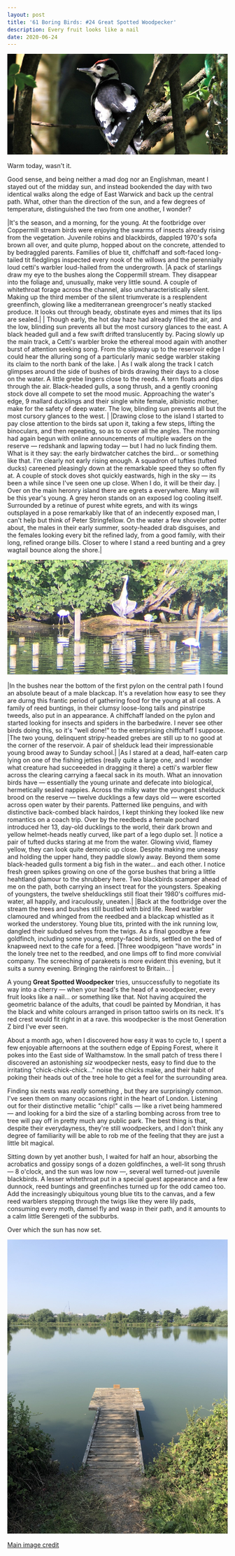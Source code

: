 ```yaml
---
layout: post
title: '61 Boring Birds: #24 Great Spotted Woodpecker'
description: Every fruit looks like a nail
date: 2020-06-24
---
```


![great spotted woodpecker](/assets/img/great-spotted-woodpecker.jpg)

Warm today, wasn't it.

Good sense, and being neither a mad dog nor an Englishman, meant I stayed out of the midday sun, and instead bookended the day with two identical walks along the edge of East Warwick and back up the central path. What, other than the direction of the sun, and a few degrees of temperature, distinguished the two from one another, I wonder?

|It's the season, and a morning, for the young. At the footbridge over Coppermill stream birds were enjoying the swarms of insects already rising from the vegetation. Juvenile robins and blackbirds, dappled 1970's sofa brown all over, and quite plump, hopped about on the concrete, attended to by bedraggled parents. Families of blue tit, chiffchaff and soft-faced long-tailed tit fledglings inspected every nook of the willows and the perennially loud cetti's warbler loud-hailed from the undergrowth.  |A pack of starlings draw my eye to the bushes along the Coppermill stream. They disappear into the foliage and, unusually, make very little sound. A couple of whitethroat forage across the channel, also uncharacteristically silent. Making up the third member of the silent triumverate is a resplendent greenfinch, glowing like a mediterranean greengrocer's neatly stacked produce. It looks out through beady, obstinate eyes and mimes that its lips are sealed.|
| Though early, the hot day haze had already filled the air, and the low, blinding sun prevents all but the most cursory glances to the east. A black headed gull and a few swift drifted translucently by. Pacing slowly up the main track, a Cetti's warbler broke the ethereal mood again with another burst of attention seeking song. From the slipway up to the reservoir edge I could hear the alluring song of a particularly manic sedge warbler staking its claim to the north bank of the lake. | As I walk along the track I catch glimpses around the side of bushes of birds drawing their days to a close on the water. A little grebe lingers close to the reeds. A tern floats and dips through the air. Black-headed gulls, a song thrush, and a gently crooning stock dove all compete to set the mood music. Approaching the water's edge, 9 mallard ducklings and their single white female, albinistic mother, make for the safety of deep water. The low, blinding sun prevents all but the most cursory glances to the west. |
|Drawing close to the island I started to pay close attention to the birds sat upon it, taking a few steps, lifting the binoculars, and then repeating, so as to cover all the angles. The morning had again begun with online announcements of multiple waders on the reserve &mdash; redshank and lapwing today &mdash; but I had no luck finding them. What is it they say: the early birdwatcher catches the bird... or something like that. I'm clearly not early rising enough. A squadron of tufties (tufted ducks) careened pleasingly down at the remarkable speed they so often fly at. A couple of stock doves shot quickly eastwards, high in the sky &mdash; its been a while since I've seen one up close. When I do, it will be their day. | Over on the main heronry island there are egrets a everywhere. Many will be this year's young. A grey heron stands on an exposed log cooling itself. Surrounded by a retinue of purest white egrets, and with its wings outsplayed in a pose remarkably like that of an indecently exposed man, I can't help but think of Peter Stringfellow. On the water a few shoveler potter about, the males in their early summer, sooty-headed drab disguises, and the females looking every bit the refined lady, from a good family, with their long, refined orange bills. Closer to where I stand a reed bunting and a grey wagtail bounce along the shore.|

![heron cooling in the sun](/assets/img/peter-stringfellow.jpg)

|In the bushes near the bottom of the first pylon on the central path I found an absolute beaut of a male blackcap. It's a revelation how easy to see they are durng this frantic period of gathering food for the young at all costs. A family of reed buntings, in their clumsy loose-long tails and pinstripe tweeds, also put in an appearance. A chiffchaff landed on the pylon and started looking for insects and spiders in the barbedwire. I never see other birds doing this, so it's "well done!" to the enterprising chiffchaff I suppose.  |The two young, delinquent stripy-headed grebes are still up to no good at the corner of the reservoir. A pair of shelduck lead their impressionable young brood away to Sunday school.|
|As I stared at a dead, half-eaten carp lying on one of the fishing jetties (really quite a large one, and I wonder what creature had succeeeded in dragging it there) a cetti's warbler flew across the clearing carrying a faecal sack in its mouth. What an innovation birds have &mdash; essentially the young urinate and defecate into biological, hermetically sealed nappies. Across the milky water the youngest shelduck brood on the reserve &mdash; twelve ducklings a few days old &mdash; were escorted across open water by their parents. Patterned like penguins, and with distinctive back-combed black hairdos, I kept thinking they looked like new romantics on a coach trip. Over by the reedbeds a female pochard introduced her 13, day-old ducklings to the world, their dark brown and yellow helmet-heads neatly curved, like part of a lego duplo set. |I notice a pair of tufted ducks staring at me from the water. Glowing vivid, flamey yellow, they can look quite demonic up close. Despite making me uneasy and holding the upper hand, they paddle slowly away. Beyond them some black-headed gulls torment a big fish in the water... and each other. I notice fresh green spikes growing on one of the gorse bushes that bring a little heahtland glamour to the shrubbery here. Two blackbirds scamper ahead of me on the path, both carrying an insect treat for the youngsters. Speaking of youngsters, the twelve shelducklings still float their 1980's coiffures mid-water, all happily, and iraculously, uneaten.|
|Back at the footbridge over the stream the trees and bushes still bustled with bird life. Reed warbler clamoured and whinged from the reedbed and a blackcap whistled as it worked the understorey. Young blue tits, printed with the ink running low, dangled their subdued selves from the twigs. As a final goodbye a few goldfinch, including some young, empty-faced birds, settled on the bed of knapweed next to the cafe for a feed. |Three woodpigeon "have words" in the lonely tree net to the reedbed, and one limps off to find more convivial company. The screeching of parakeets is more evident this evening, but it suits a sunny evening. Bringing the rainforest to Britain... |

A young **Great Spotted Woodpecker** tries, unsuccessfully to negotiate its way into a cherry &mdash; when your head's the head of a woodpecker, every fruit looks like a nail... or something like that. Not having acquired the geometric balance of the adults, that coudl be painted by Mondrian, it has the black and white colours arranged in prison tattoo swirls on its neck. It's red crest would fit right in at a rave. this woodpecker is the most Generation Z bird I've ever seen.

About a month ago, when I discovered how easy it was to cycle to, I spent a few enjoyable afternoons at the southern edge of Epping Forest, where it pokes into the East side of Walthamstow. In the small patch of tress there I discovered an astonishing _siz_ woodpecker nests, easy to find due to the irritating "chick-chick-chick..." noise the chicks make, and their habit of poking their heads out of the tree hole to get a feel for the surrounding area.

Finding six nests was _really_ something , but they are surprisingly common. I've seen them on many occasions right in the heart of London. Listening out for their distinctive metallic "chip!" calls &mdash; like a rivet being hammered &mdash; and looking for a bird the size of a starling bombing across from tree to tree will pay off in pretty much any public park. The best thing is that, despite their everydayness, they're still woodpeckers, and I don't think any degree of familiarity will be able to rob me of the feeling that they are just a little bit magical.

Sitting down by yet another bush, I waited for half an hour, absorbing the acrobatics and gossipy songs of a dozen goldfinches, a well-lit song thrush &mdash; 8 o'clock, and the sun was low now &mdash;, several well turned-out juvenile blackbirds. A lesser whitethroat put in a special guest appearance and a few dunnock, reed buntings and greenfinches turned up for the odd cameo too. Add the increasingly ubiquitous young blue tits to the canvas, and a few reed warblers stepping through the twigs like they were lily pads, consuming every moth, damsel fly and wasp in their path, and it amounts to a calm little Serengeti of the subburbs.

Over which the sun has now set.

![fishing jetty summer](/assets/img/fishing-jetty-summer.jpg)

[Main image credit](https://pixabay.com/photos/great-spotted-woodpecker-young-bird-5253636/)

